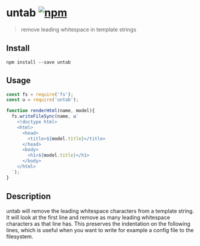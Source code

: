 # untab [![npm](https://img.shields.io/npm/v/npm.svg?maxAge=2592000)](https://www.npmjs.com/package/untab)

> remove leading whitespace in template strings

## Install

    npm install --save untab

## Usage

```js
const fs = require('fs');
const u = require('untab');

function renderHtml(name, model){
  fs.writeFileSync(name, u`
    <!doctype html>
    <html>
      <head>
        <title>${model.title}</title>
      </head>
      <body>
        <h1>${model.title}</h1>
      </body>
    </html>
  `);
}

```

## Description

untab will remove the leading whitespace characters from a template string. It will look at the first line and remove as many leading whitespace characters as that line has. This preserves the indentation on the following lines, which is useful when you want to write for example a config file to the filesystem.
